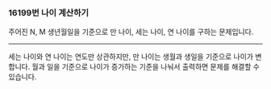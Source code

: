 ### 16199번 나이 계산하기

주어진 N, M 생년월일을 기준으로 만 나이, 세는 나이, 연 나이를 구하는 문제입니다.

---

세는 나이와 연 나이는 연도만 상관하지만, 만 나이는 생월과 생일을 기준으로 나이가 변합니다. 월과 일을 기준으로 나이가 증가하는 기준을 나눠서 출력하면 문제를 해결할 수 있습니다.